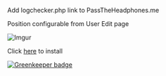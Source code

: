 Add logchecker.php link to PassTheHeadphones.me

Position configurable from User Edit page

![Imgur](http://i.imgur.com/Nm3LXaJ.png)

Click [here](https://github.com/SavageCore/pth-logchecker-link/raw/master/src/pth-logchecker-link.user.js) to install


[![Greenkeeper badge](https://badges.greenkeeper.io/SavageCore/pth-logchecker-link.svg)](https://greenkeeper.io/)